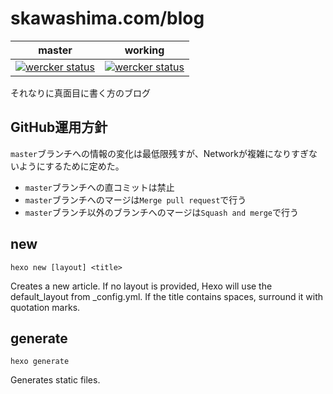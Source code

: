 # skawashima.com/blog

|master|working|
|:-:|:-:|
|[![wercker status](https://app.wercker.com/status/d28d247b21e1284dd5741503e17d8f40/s/master "wercker status")](https://app.wercker.com/project/byKey/d28d247b21e1284dd5741503e17d8f40)|[![wercker status](https://app.wercker.com/status/d28d247b21e1284dd5741503e17d8f40/s/ "wercker status")](https://app.wercker.com/project/byKey/d28d247b21e1284dd5741503e17d8f40)|

それなりに真面目に書く方のブログ

## GitHub運用方針

`master`ブランチへの情報の変化は最低限残すが、Networkが複雑になりすぎないようにするために定めた。

* `master`ブランチへの直コミットは禁止
* `master`ブランチへのマージは`Merge pull request`で行う
* `master`ブランチ以外のブランチへのマージは`Squash and merge`で行う

## new

```shell
hexo new [layout] <title>
```

Creates a new article. If no layout is provided, Hexo will use the default_layout from _config.yml. If the title contains spaces, surround it with quotation marks.

## generate

```shell
hexo generate
```

Generates static files.
